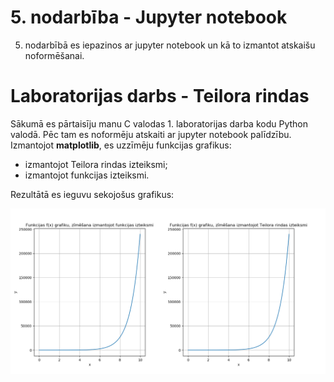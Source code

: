 # 5. nodarbība - Jupyter notebook

5. nodarbībā es iepazinos ar jupyter notebook un kā to izmantot 
atskaišu noformēšanai.

# Laboratorijas darbs - Teilora rindas

Sākumā es pārtaisīju manu C valodas 1. laboratorijas darba kodu 
Python valodā. Pēc tam es noformēju atskaiti ar jupyter notebook palīdzību.
Izmantojot **matplotlib**, es uzzīmēju funkcijas grafikus:

- izmantojot Teilora rindas izteiksmi;
- izmantojot funkcijas izteiksmi.

Rezultātā es ieguvu sekojošus grafikus:

![Funkcijas grafiki](https://github.com/daniil172101/RTR108/blob/master/darbi/ld_1/Figure_1.png)

